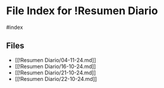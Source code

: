# File Index for !Resumen Diario
#index

## Files

- [[!Resumen Diario/04-11-24.md]]
- [[!Resumen Diario/16-10-24.md]]
- [[!Resumen Diario/21-10-24.md]]
- [[!Resumen Diario/22-10-24.md]]
